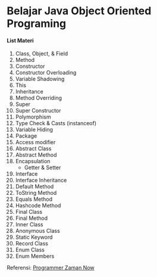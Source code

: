 # Belajar Java Object Oriented Programing
#### List Materi
1. Class, Object, & Field
2. Method
3. Constructor
4. Constructor Overloading
5. Variable Shadowing
6. This
7. Inheritance
8. Method Overriding
9. Super
10. Super Constructor
11. Polymorphism
12. Type Check & Casts (instanceof)
13. Variable Hiding
14. Package
15. Access modifier
16. Abstract Class
17. Abstract Method
18. Encapsulation
    - Getter & Setter
19. Interface
20. Interface Inheritance
20. Default Method
21. ToString Method
22. Equals Method
23. Hashcode Method
24. Final Class
25. Final Method
26. Inner Class
27. Anonymous Class
28. Static Keyword
29. Record Class
30. Enum Class
31. Enum Members

Referensi:  [Programmer Zaman Now](https://www.youtube.com/ProgrammerZamanNow)